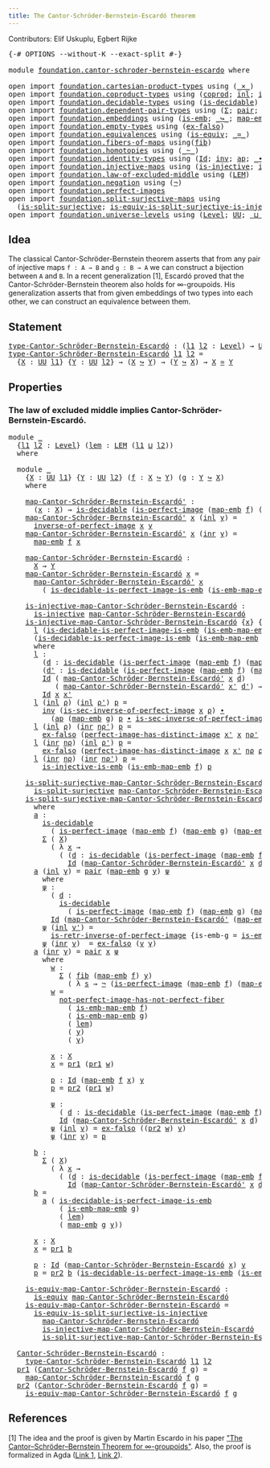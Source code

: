 ```yaml
---
title: The Cantor-Schröder-Bernstein-Escardó theorem
---
```


Contributors: Elif Uskuplu, Egbert Rijke

<pre class="Agda"><a id="113" class="Symbol">{-#</a> <a id="117" class="Keyword">OPTIONS</a> <a id="125" class="Pragma">--without-K</a> <a id="137" class="Pragma">--exact-split</a> <a id="151" class="Symbol">#-}</a>

<a id="156" class="Keyword">module</a> <a id="163" href="foundation.cantor-schroder-bernstein-escardo.html" class="Module">foundation.cantor-schroder-bernstein-escardo</a> <a id="208" class="Keyword">where</a>

<a id="215" class="Keyword">open</a> <a id="220" class="Keyword">import</a> <a id="227" href="foundation.cartesian-product-types.html" class="Module">foundation.cartesian-product-types</a> <a id="262" class="Keyword">using</a> <a id="268" class="Symbol">(</a><a id="269" href="foundation-core.cartesian-product-types.html#577" class="Function Operator">_×_</a><a id="272" class="Symbol">)</a>
<a id="274" class="Keyword">open</a> <a id="279" class="Keyword">import</a> <a id="286" href="foundation.coproduct-types.html" class="Module">foundation.coproduct-types</a> <a id="313" class="Keyword">using</a> <a id="319" class="Symbol">(</a><a id="320" href="foundation.coproduct-types.html#1168" class="Datatype">coprod</a><a id="326" class="Symbol">;</a> <a id="328" href="foundation.coproduct-types.html#1239" class="InductiveConstructor">inl</a><a id="331" class="Symbol">;</a> <a id="333" href="foundation.coproduct-types.html#1262" class="InductiveConstructor">inr</a><a id="336" class="Symbol">;</a> <a id="338" href="foundation.coproduct-types.html#1284" class="Function">ind-coprod</a><a id="348" class="Symbol">)</a>
<a id="350" class="Keyword">open</a> <a id="355" class="Keyword">import</a> <a id="362" href="foundation.decidable-types.html" class="Module">foundation.decidable-types</a> <a id="389" class="Keyword">using</a> <a id="395" class="Symbol">(</a><a id="396" href="foundation.decidable-types.html#1905" class="Function">is-decidable</a><a id="408" class="Symbol">)</a>
<a id="410" class="Keyword">open</a> <a id="415" class="Keyword">import</a> <a id="422" href="foundation.dependent-pair-types.html" class="Module">foundation.dependent-pair-types</a> <a id="454" class="Keyword">using</a> <a id="460" class="Symbol">(</a><a id="461" href="foundation-core.dependent-pair-types.html#502" class="Record">Σ</a><a id="462" class="Symbol">;</a> <a id="464" href="foundation-core.dependent-pair-types.html#575" class="InductiveConstructor">pair</a><a id="468" class="Symbol">;</a> <a id="470" href="foundation-core.dependent-pair-types.html#592" class="Field">pr1</a><a id="473" class="Symbol">;</a> <a id="475" href="foundation-core.dependent-pair-types.html#604" class="Field">pr2</a><a id="478" class="Symbol">)</a>
<a id="480" class="Keyword">open</a> <a id="485" class="Keyword">import</a> <a id="492" href="foundation.embeddings.html" class="Module">foundation.embeddings</a> <a id="514" class="Keyword">using</a> <a id="520" class="Symbol">(</a><a id="521" href="foundation-core.embeddings.html#980" class="Function">is-emb</a><a id="527" class="Symbol">;</a> <a id="529" href="foundation-core.embeddings.html#1062" class="Function Operator">_↪_</a><a id="532" class="Symbol">;</a> <a id="534" href="foundation-core.embeddings.html#1205" class="Function">map-emb</a><a id="541" class="Symbol">;</a> <a id="543" href="foundation-core.embeddings.html#1252" class="Function">is-emb-map-emb</a><a id="557" class="Symbol">)</a>
<a id="559" class="Keyword">open</a> <a id="564" class="Keyword">import</a> <a id="571" href="foundation.empty-types.html" class="Module">foundation.empty-types</a> <a id="594" class="Keyword">using</a> <a id="600" class="Symbol">(</a><a id="601" href="foundation-core.empty-types.html#1147" class="Function">ex-falso</a><a id="609" class="Symbol">)</a>
<a id="611" class="Keyword">open</a> <a id="616" class="Keyword">import</a> <a id="623" href="foundation.equivalences.html" class="Module">foundation.equivalences</a> <a id="647" class="Keyword">using</a> <a id="653" class="Symbol">(</a><a id="654" href="foundation-core.equivalences.html#1542" class="Function">is-equiv</a><a id="662" class="Symbol">;</a> <a id="664" href="foundation-core.equivalences.html#1607" class="Function Operator">_≃_</a><a id="667" class="Symbol">)</a>
<a id="669" class="Keyword">open</a> <a id="674" class="Keyword">import</a> <a id="681" href="foundation.fibers-of-maps.html" class="Module">foundation.fibers-of-maps</a> <a id="707" class="Keyword">using</a><a id="712" class="Symbol">(</a><a id="713" href="foundation-core.fibers-of-maps.html#928" class="Function">fib</a><a id="716" class="Symbol">)</a>
<a id="718" class="Keyword">open</a> <a id="723" class="Keyword">import</a> <a id="730" href="foundation.homotopies.html" class="Module">foundation.homotopies</a> <a id="752" class="Keyword">using</a> <a id="758" class="Symbol">(</a><a id="759" href="foundation-core.homotopies.html#545" class="Function Operator">_~_</a><a id="762" class="Symbol">)</a>
<a id="764" class="Keyword">open</a> <a id="769" class="Keyword">import</a> <a id="776" href="foundation.identity-types.html" class="Module">foundation.identity-types</a> <a id="802" class="Keyword">using</a> <a id="808" class="Symbol">(</a><a id="809" href="foundation-core.identity-types.html#641" class="Datatype">Id</a><a id="811" class="Symbol">;</a> <a id="813" href="foundation-core.identity-types.html#1552" class="Function">inv</a><a id="816" class="Symbol">;</a> <a id="818" href="foundation-core.identity-types.html#2853" class="Function">ap</a><a id="820" class="Symbol">;</a> <a id="822" href="foundation-core.identity-types.html#1239" class="Function Operator">_∙_</a><a id="825" class="Symbol">)</a>
<a id="827" class="Keyword">open</a> <a id="832" class="Keyword">import</a> <a id="839" href="foundation.injective-maps.html" class="Module">foundation.injective-maps</a> <a id="865" class="Keyword">using</a> <a id="871" class="Symbol">(</a><a id="872" href="foundation.injective-maps.html#1295" class="Function">is-injective</a><a id="884" class="Symbol">;</a> <a id="886" href="foundation.injective-maps.html#3649" class="Function">is-injective-is-emb</a><a id="905" class="Symbol">)</a>
<a id="907" class="Keyword">open</a> <a id="912" class="Keyword">import</a> <a id="919" href="foundation.law-of-excluded-middle.html" class="Module">foundation.law-of-excluded-middle</a> <a id="953" class="Keyword">using</a> <a id="959" class="Symbol">(</a><a id="960" href="foundation.law-of-excluded-middle.html#733" class="Function">LEM</a><a id="963" class="Symbol">)</a>
<a id="965" class="Keyword">open</a> <a id="970" class="Keyword">import</a> <a id="977" href="foundation.negation.html" class="Module">foundation.negation</a> <a id="997" class="Keyword">using</a> <a id="1003" class="Symbol">(</a><a id="1004" href="foundation-core.negation.html#452" class="Function">¬</a><a id="1005" class="Symbol">)</a>
<a id="1007" class="Keyword">open</a> <a id="1012" class="Keyword">import</a> <a id="1019" href="foundation.perfect-images.html" class="Module">foundation.perfect-images</a>
<a id="1045" class="Keyword">open</a> <a id="1050" class="Keyword">import</a> <a id="1057" href="foundation.split-surjective-maps.html" class="Module">foundation.split-surjective-maps</a> <a id="1090" class="Keyword">using</a>
  <a id="1098" class="Symbol">(</a><a id="1099" href="foundation.split-surjective-maps.html#969" class="Function">is-split-surjective</a><a id="1118" class="Symbol">;</a> <a id="1120" href="foundation.split-surjective-maps.html#1326" class="Function">is-equiv-is-split-surjective-is-injective</a><a id="1161" class="Symbol">)</a>
<a id="1163" class="Keyword">open</a> <a id="1168" class="Keyword">import</a> <a id="1175" href="foundation.universe-levels.html" class="Module">foundation.universe-levels</a> <a id="1202" class="Keyword">using</a> <a id="1208" class="Symbol">(</a><a id="1209" href="Agda.Primitive.html#597" class="Postulate">Level</a><a id="1214" class="Symbol">;</a> <a id="1216" href="foundation-core.universe-levels.html#222" class="Primitive">UU</a><a id="1218" class="Symbol">;</a> <a id="1220" href="Agda.Primitive.html#810" class="Primitive Operator">_⊔_</a><a id="1223" class="Symbol">;</a> <a id="1225" href="Agda.Primitive.html#780" class="Primitive">lsuc</a><a id="1229" class="Symbol">)</a>
</pre>
## Idea

The classical Cantor-Schröder-Bernstein theorem asserts that from any pair of injective maps `f : A → B` and `g : B → A` we can construct a bijection between `A` and `B`. In a recent generalization [1], Escardó proved that the Cantor-Schröder-Bernstein theorem also holds for ∞-groupoids. His generalization asserts that from given embeddings of two types into each other, we can construct an equivalence between them.

## Statement

<pre class="Agda"><a id="type-Cantor-Schröder-Bernstein-Escardó"></a><a id="1687" href="foundation.cantor-schroder-bernstein-escardo.html#1687" class="Function">type-Cantor-Schröder-Bernstein-Escardó</a> <a id="1726" class="Symbol">:</a> <a id="1728" class="Symbol">(</a><a id="1729" href="foundation.cantor-schroder-bernstein-escardo.html#1729" class="Bound">l1</a> <a id="1732" href="foundation.cantor-schroder-bernstein-escardo.html#1732" class="Bound">l2</a> <a id="1735" class="Symbol">:</a> <a id="1737" href="Agda.Primitive.html#597" class="Postulate">Level</a><a id="1742" class="Symbol">)</a> <a id="1744" class="Symbol">→</a> <a id="1746" href="foundation-core.universe-levels.html#222" class="Primitive">UU</a> <a id="1749" class="Symbol">(</a><a id="1750" href="Agda.Primitive.html#780" class="Primitive">lsuc</a> <a id="1755" class="Symbol">(</a><a id="1756" href="foundation.cantor-schroder-bernstein-escardo.html#1729" class="Bound">l1</a> <a id="1759" href="Agda.Primitive.html#810" class="Primitive Operator">⊔</a> <a id="1761" href="foundation.cantor-schroder-bernstein-escardo.html#1732" class="Bound">l2</a><a id="1763" class="Symbol">))</a>
<a id="1766" href="foundation.cantor-schroder-bernstein-escardo.html#1687" class="Function">type-Cantor-Schröder-Bernstein-Escardó</a> <a id="1805" href="foundation.cantor-schroder-bernstein-escardo.html#1805" class="Bound">l1</a> <a id="1808" href="foundation.cantor-schroder-bernstein-escardo.html#1808" class="Bound">l2</a> <a id="1811" class="Symbol">=</a>
  <a id="1815" class="Symbol">{</a><a id="1816" href="foundation.cantor-schroder-bernstein-escardo.html#1816" class="Bound">X</a> <a id="1818" class="Symbol">:</a> <a id="1820" href="foundation-core.universe-levels.html#222" class="Primitive">UU</a> <a id="1823" href="foundation.cantor-schroder-bernstein-escardo.html#1805" class="Bound">l1</a><a id="1825" class="Symbol">}</a> <a id="1827" class="Symbol">{</a><a id="1828" href="foundation.cantor-schroder-bernstein-escardo.html#1828" class="Bound">Y</a> <a id="1830" class="Symbol">:</a> <a id="1832" href="foundation-core.universe-levels.html#222" class="Primitive">UU</a> <a id="1835" href="foundation.cantor-schroder-bernstein-escardo.html#1808" class="Bound">l2</a><a id="1837" class="Symbol">}</a> <a id="1839" class="Symbol">→</a> <a id="1841" class="Symbol">(</a><a id="1842" href="foundation.cantor-schroder-bernstein-escardo.html#1816" class="Bound">X</a> <a id="1844" href="foundation-core.embeddings.html#1062" class="Function Operator">↪</a> <a id="1846" href="foundation.cantor-schroder-bernstein-escardo.html#1828" class="Bound">Y</a><a id="1847" class="Symbol">)</a> <a id="1849" class="Symbol">→</a> <a id="1851" class="Symbol">(</a><a id="1852" href="foundation.cantor-schroder-bernstein-escardo.html#1828" class="Bound">Y</a> <a id="1854" href="foundation-core.embeddings.html#1062" class="Function Operator">↪</a> <a id="1856" href="foundation.cantor-schroder-bernstein-escardo.html#1816" class="Bound">X</a><a id="1857" class="Symbol">)</a> <a id="1859" class="Symbol">→</a> <a id="1861" href="foundation.cantor-schroder-bernstein-escardo.html#1816" class="Bound">X</a> <a id="1863" href="foundation-core.equivalences.html#1607" class="Function Operator">≃</a> <a id="1865" href="foundation.cantor-schroder-bernstein-escardo.html#1828" class="Bound">Y</a>
</pre>
## Properties

### The law of excluded middle implies Cantor-Schröder-Bernstein-Escardó.

<pre class="Agda"><a id="1970" class="Keyword">module</a> <a id="1977" href="foundation.cantor-schroder-bernstein-escardo.html#1977" class="Module">_</a>
  <a id="1981" class="Symbol">{</a><a id="1982" href="foundation.cantor-schroder-bernstein-escardo.html#1982" class="Bound">l1</a> <a id="1985" href="foundation.cantor-schroder-bernstein-escardo.html#1985" class="Bound">l2</a> <a id="1988" class="Symbol">:</a> <a id="1990" href="Agda.Primitive.html#597" class="Postulate">Level</a><a id="1995" class="Symbol">}</a> <a id="1997" class="Symbol">(</a><a id="1998" href="foundation.cantor-schroder-bernstein-escardo.html#1998" class="Bound">lem</a> <a id="2002" class="Symbol">:</a> <a id="2004" href="foundation.law-of-excluded-middle.html#733" class="Function">LEM</a> <a id="2008" class="Symbol">(</a><a id="2009" href="foundation.cantor-schroder-bernstein-escardo.html#1982" class="Bound">l1</a> <a id="2012" href="Agda.Primitive.html#810" class="Primitive Operator">⊔</a> <a id="2014" href="foundation.cantor-schroder-bernstein-escardo.html#1985" class="Bound">l2</a><a id="2016" class="Symbol">))</a> 
  <a id="2022" class="Keyword">where</a>

  <a id="2031" class="Keyword">module</a> <a id="2038" href="foundation.cantor-schroder-bernstein-escardo.html#2038" class="Module">_</a>
    <a id="2044" class="Symbol">{</a><a id="2045" href="foundation.cantor-schroder-bernstein-escardo.html#2045" class="Bound">X</a> <a id="2047" class="Symbol">:</a> <a id="2049" href="foundation-core.universe-levels.html#222" class="Primitive">UU</a> <a id="2052" href="foundation.cantor-schroder-bernstein-escardo.html#1982" class="Bound">l1</a><a id="2054" class="Symbol">}</a> <a id="2056" class="Symbol">{</a><a id="2057" href="foundation.cantor-schroder-bernstein-escardo.html#2057" class="Bound">Y</a> <a id="2059" class="Symbol">:</a> <a id="2061" href="foundation-core.universe-levels.html#222" class="Primitive">UU</a> <a id="2064" href="foundation.cantor-schroder-bernstein-escardo.html#1985" class="Bound">l2</a><a id="2066" class="Symbol">}</a> <a id="2068" class="Symbol">(</a><a id="2069" href="foundation.cantor-schroder-bernstein-escardo.html#2069" class="Bound">f</a> <a id="2071" class="Symbol">:</a> <a id="2073" href="foundation.cantor-schroder-bernstein-escardo.html#2045" class="Bound">X</a> <a id="2075" href="foundation-core.embeddings.html#1062" class="Function Operator">↪</a> <a id="2077" href="foundation.cantor-schroder-bernstein-escardo.html#2057" class="Bound">Y</a><a id="2078" class="Symbol">)</a> <a id="2080" class="Symbol">(</a><a id="2081" href="foundation.cantor-schroder-bernstein-escardo.html#2081" class="Bound">g</a> <a id="2083" class="Symbol">:</a> <a id="2085" href="foundation.cantor-schroder-bernstein-escardo.html#2057" class="Bound">Y</a> <a id="2087" href="foundation-core.embeddings.html#1062" class="Function Operator">↪</a> <a id="2089" href="foundation.cantor-schroder-bernstein-escardo.html#2045" class="Bound">X</a><a id="2090" class="Symbol">)</a>
    <a id="2096" class="Keyword">where</a>

    <a id="2107" href="foundation.cantor-schroder-bernstein-escardo.html#2107" class="Function">map-Cantor-Schröder-Bernstein-Escardó&#39;</a> <a id="2146" class="Symbol">:</a> 
      <a id="2155" class="Symbol">(</a><a id="2156" href="foundation.cantor-schroder-bernstein-escardo.html#2156" class="Bound">x</a> <a id="2158" class="Symbol">:</a> <a id="2160" href="foundation.cantor-schroder-bernstein-escardo.html#2045" class="Bound">X</a><a id="2161" class="Symbol">)</a> <a id="2163" class="Symbol">→</a> <a id="2165" href="foundation.decidable-types.html#1905" class="Function">is-decidable</a> <a id="2178" class="Symbol">(</a><a id="2179" href="foundation.perfect-images.html#1702" class="Function">is-perfect-image</a> <a id="2196" class="Symbol">(</a><a id="2197" href="foundation-core.embeddings.html#1205" class="Function">map-emb</a> <a id="2205" href="foundation.cantor-schroder-bernstein-escardo.html#2069" class="Bound">f</a><a id="2206" class="Symbol">)</a> <a id="2208" class="Symbol">(</a><a id="2209" href="foundation-core.embeddings.html#1205" class="Function">map-emb</a> <a id="2217" href="foundation.cantor-schroder-bernstein-escardo.html#2081" class="Bound">g</a><a id="2218" class="Symbol">)</a> <a id="2220" href="foundation.cantor-schroder-bernstein-escardo.html#2156" class="Bound">x</a><a id="2221" class="Symbol">)</a> <a id="2223" class="Symbol">→</a> <a id="2225" href="foundation.cantor-schroder-bernstein-escardo.html#2057" class="Bound">Y</a>
    <a id="2231" href="foundation.cantor-schroder-bernstein-escardo.html#2107" class="Function">map-Cantor-Schröder-Bernstein-Escardó&#39;</a> <a id="2270" href="foundation.cantor-schroder-bernstein-escardo.html#2270" class="Bound">x</a> <a id="2272" class="Symbol">(</a><a id="2273" href="foundation.coproduct-types.html#1239" class="InductiveConstructor">inl</a> <a id="2277" href="foundation.cantor-schroder-bernstein-escardo.html#2277" class="Bound">y</a><a id="2278" class="Symbol">)</a> <a id="2280" class="Symbol">=</a>
      <a id="2288" href="foundation.perfect-images.html#3373" class="Function">inverse-of-perfect-image</a> <a id="2313" href="foundation.cantor-schroder-bernstein-escardo.html#2270" class="Bound">x</a> <a id="2315" href="foundation.cantor-schroder-bernstein-escardo.html#2277" class="Bound">y</a>
    <a id="2321" href="foundation.cantor-schroder-bernstein-escardo.html#2107" class="Function">map-Cantor-Schröder-Bernstein-Escardó&#39;</a> <a id="2360" href="foundation.cantor-schroder-bernstein-escardo.html#2360" class="Bound">x</a> <a id="2362" class="Symbol">(</a><a id="2363" href="foundation.coproduct-types.html#1262" class="InductiveConstructor">inr</a> <a id="2367" href="foundation.cantor-schroder-bernstein-escardo.html#2367" class="Bound">y</a><a id="2368" class="Symbol">)</a> <a id="2370" class="Symbol">=</a>
      <a id="2378" href="foundation-core.embeddings.html#1205" class="Function">map-emb</a> <a id="2386" href="foundation.cantor-schroder-bernstein-escardo.html#2069" class="Bound">f</a> <a id="2388" href="foundation.cantor-schroder-bernstein-escardo.html#2360" class="Bound">x</a>

    <a id="2395" href="foundation.cantor-schroder-bernstein-escardo.html#2395" class="Function">map-Cantor-Schröder-Bernstein-Escardó</a> <a id="2433" class="Symbol">:</a>
      <a id="2441" href="foundation.cantor-schroder-bernstein-escardo.html#2045" class="Bound">X</a> <a id="2443" class="Symbol">→</a> <a id="2445" href="foundation.cantor-schroder-bernstein-escardo.html#2057" class="Bound">Y</a>
    <a id="2451" href="foundation.cantor-schroder-bernstein-escardo.html#2395" class="Function">map-Cantor-Schröder-Bernstein-Escardó</a> <a id="2489" href="foundation.cantor-schroder-bernstein-escardo.html#2489" class="Bound">x</a> <a id="2491" class="Symbol">=</a>
      <a id="2499" href="foundation.cantor-schroder-bernstein-escardo.html#2107" class="Function">map-Cantor-Schröder-Bernstein-Escardó&#39;</a> <a id="2538" href="foundation.cantor-schroder-bernstein-escardo.html#2489" class="Bound">x</a>
        <a id="2548" class="Symbol">(</a> <a id="2550" href="foundation.perfect-images.html#2556" class="Function">is-decidable-is-perfect-image-is-emb</a> <a id="2587" class="Symbol">(</a><a id="2588" href="foundation-core.embeddings.html#1252" class="Function">is-emb-map-emb</a> <a id="2603" href="foundation.cantor-schroder-bernstein-escardo.html#2081" class="Bound">g</a><a id="2604" class="Symbol">)</a> <a id="2606" href="foundation.cantor-schroder-bernstein-escardo.html#1998" class="Bound">lem</a> <a id="2610" href="foundation.cantor-schroder-bernstein-escardo.html#2489" class="Bound">x</a><a id="2611" class="Symbol">)</a>

    <a id="2618" href="foundation.cantor-schroder-bernstein-escardo.html#2618" class="Function">is-injective-map-Cantor-Schröder-Bernstein-Escardó</a> <a id="2669" class="Symbol">:</a>
      <a id="2677" href="foundation.injective-maps.html#1295" class="Function">is-injective</a> <a id="2690" href="foundation.cantor-schroder-bernstein-escardo.html#2395" class="Function">map-Cantor-Schröder-Bernstein-Escardó</a>
    <a id="2732" href="foundation.cantor-schroder-bernstein-escardo.html#2618" class="Function">is-injective-map-Cantor-Schröder-Bernstein-Escardó</a> <a id="2783" class="Symbol">{</a><a id="2784" href="foundation.cantor-schroder-bernstein-escardo.html#2784" class="Bound">x</a><a id="2785" class="Symbol">}</a> <a id="2787" class="Symbol">{</a><a id="2788" href="foundation.cantor-schroder-bernstein-escardo.html#2788" class="Bound">x&#39;</a><a id="2790" class="Symbol">}</a> <a id="2792" class="Symbol">=</a>
      <a id="2800" href="foundation.cantor-schroder-bernstein-escardo.html#2955" class="Function">l</a> <a id="2802" class="Symbol">(</a><a id="2803" href="foundation.perfect-images.html#2556" class="Function">is-decidable-is-perfect-image-is-emb</a> <a id="2840" class="Symbol">(</a><a id="2841" href="foundation-core.embeddings.html#1252" class="Function">is-emb-map-emb</a> <a id="2856" href="foundation.cantor-schroder-bernstein-escardo.html#2081" class="Bound">g</a><a id="2857" class="Symbol">)</a> <a id="2859" href="foundation.cantor-schroder-bernstein-escardo.html#1998" class="Bound">lem</a> <a id="2863" href="foundation.cantor-schroder-bernstein-escardo.html#2784" class="Bound">x</a><a id="2864" class="Symbol">)</a>
      <a id="2872" class="Symbol">(</a><a id="2873" href="foundation.perfect-images.html#2556" class="Function">is-decidable-is-perfect-image-is-emb</a> <a id="2910" class="Symbol">(</a><a id="2911" href="foundation-core.embeddings.html#1252" class="Function">is-emb-map-emb</a> <a id="2926" href="foundation.cantor-schroder-bernstein-escardo.html#2081" class="Bound">g</a><a id="2927" class="Symbol">)</a> <a id="2929" href="foundation.cantor-schroder-bernstein-escardo.html#1998" class="Bound">lem</a> <a id="2933" href="foundation.cantor-schroder-bernstein-escardo.html#2788" class="Bound">x&#39;</a><a id="2935" class="Symbol">)</a>
      <a id="2943" class="Keyword">where</a>
      <a id="2955" href="foundation.cantor-schroder-bernstein-escardo.html#2955" class="Function">l</a> <a id="2957" class="Symbol">:</a>
        <a id="2967" class="Symbol">(</a><a id="2968" href="foundation.cantor-schroder-bernstein-escardo.html#2968" class="Bound">d</a> <a id="2970" class="Symbol">:</a> <a id="2972" href="foundation.decidable-types.html#1905" class="Function">is-decidable</a> <a id="2985" class="Symbol">(</a><a id="2986" href="foundation.perfect-images.html#1702" class="Function">is-perfect-image</a> <a id="3003" class="Symbol">(</a><a id="3004" href="foundation-core.embeddings.html#1205" class="Function">map-emb</a> <a id="3012" href="foundation.cantor-schroder-bernstein-escardo.html#2069" class="Bound">f</a><a id="3013" class="Symbol">)</a> <a id="3015" class="Symbol">(</a><a id="3016" href="foundation-core.embeddings.html#1205" class="Function">map-emb</a> <a id="3024" href="foundation.cantor-schroder-bernstein-escardo.html#2081" class="Bound">g</a><a id="3025" class="Symbol">)</a> <a id="3027" href="foundation.cantor-schroder-bernstein-escardo.html#2784" class="Bound">x</a><a id="3028" class="Symbol">))</a>
        <a id="3039" class="Symbol">(</a><a id="3040" href="foundation.cantor-schroder-bernstein-escardo.html#3040" class="Bound">d&#39;</a> <a id="3043" class="Symbol">:</a> <a id="3045" href="foundation.decidable-types.html#1905" class="Function">is-decidable</a> <a id="3058" class="Symbol">(</a><a id="3059" href="foundation.perfect-images.html#1702" class="Function">is-perfect-image</a> <a id="3076" class="Symbol">(</a><a id="3077" href="foundation-core.embeddings.html#1205" class="Function">map-emb</a> <a id="3085" href="foundation.cantor-schroder-bernstein-escardo.html#2069" class="Bound">f</a><a id="3086" class="Symbol">)</a> <a id="3088" class="Symbol">(</a><a id="3089" href="foundation-core.embeddings.html#1205" class="Function">map-emb</a> <a id="3097" href="foundation.cantor-schroder-bernstein-escardo.html#2081" class="Bound">g</a><a id="3098" class="Symbol">)</a> <a id="3100" href="foundation.cantor-schroder-bernstein-escardo.html#2788" class="Bound">x&#39;</a><a id="3102" class="Symbol">))</a> <a id="3105" class="Symbol">→</a>
        <a id="3115" href="foundation-core.identity-types.html#641" class="Datatype">Id</a> <a id="3118" class="Symbol">(</a> <a id="3120" href="foundation.cantor-schroder-bernstein-escardo.html#2107" class="Function">map-Cantor-Schröder-Bernstein-Escardó&#39;</a> <a id="3159" href="foundation.cantor-schroder-bernstein-escardo.html#2784" class="Bound">x</a> <a id="3161" href="foundation.cantor-schroder-bernstein-escardo.html#2968" class="Bound">d</a><a id="3162" class="Symbol">)</a>
           <a id="3175" class="Symbol">(</a> <a id="3177" href="foundation.cantor-schroder-bernstein-escardo.html#2107" class="Function">map-Cantor-Schröder-Bernstein-Escardó&#39;</a> <a id="3216" href="foundation.cantor-schroder-bernstein-escardo.html#2788" class="Bound">x&#39;</a> <a id="3219" href="foundation.cantor-schroder-bernstein-escardo.html#3040" class="Bound">d&#39;</a><a id="3221" class="Symbol">)</a> <a id="3223" class="Symbol">→</a>
        <a id="3233" href="foundation-core.identity-types.html#641" class="Datatype">Id</a> <a id="3236" href="foundation.cantor-schroder-bernstein-escardo.html#2784" class="Bound">x</a> <a id="3238" href="foundation.cantor-schroder-bernstein-escardo.html#2788" class="Bound">x&#39;</a>
      <a id="3247" href="foundation.cantor-schroder-bernstein-escardo.html#2955" class="Function">l</a> <a id="3249" class="Symbol">(</a><a id="3250" href="foundation.coproduct-types.html#1239" class="InductiveConstructor">inl</a> <a id="3254" href="foundation.cantor-schroder-bernstein-escardo.html#3254" class="Bound">ρ</a><a id="3255" class="Symbol">)</a> <a id="3257" class="Symbol">(</a><a id="3258" href="foundation.coproduct-types.html#1239" class="InductiveConstructor">inl</a> <a id="3262" href="foundation.cantor-schroder-bernstein-escardo.html#3262" class="Bound">ρ&#39;</a><a id="3264" class="Symbol">)</a> <a id="3266" href="foundation.cantor-schroder-bernstein-escardo.html#3266" class="Bound">p</a> <a id="3268" class="Symbol">=</a>
        <a id="3278" href="foundation-core.identity-types.html#1552" class="Function">inv</a> <a id="3282" class="Symbol">(</a><a id="3283" href="foundation.perfect-images.html#3517" class="Function">is-sec-inverse-of-perfect-image</a> <a id="3315" href="foundation.cantor-schroder-bernstein-escardo.html#2784" class="Bound">x</a> <a id="3317" href="foundation.cantor-schroder-bernstein-escardo.html#3254" class="Bound">ρ</a><a id="3318" class="Symbol">)</a> <a id="3320" href="foundation-core.identity-types.html#1239" class="Function Operator">∙</a>
          <a id="3332" class="Symbol">(</a><a id="3333" href="foundation-core.identity-types.html#2853" class="Function">ap</a> <a id="3336" class="Symbol">(</a><a id="3337" href="foundation-core.embeddings.html#1205" class="Function">map-emb</a> <a id="3345" href="foundation.cantor-schroder-bernstein-escardo.html#2081" class="Bound">g</a><a id="3346" class="Symbol">)</a> <a id="3348" href="foundation.cantor-schroder-bernstein-escardo.html#3266" class="Bound">p</a> <a id="3350" href="foundation-core.identity-types.html#1239" class="Function Operator">∙</a> <a id="3352" href="foundation.perfect-images.html#3517" class="Function">is-sec-inverse-of-perfect-image</a> <a id="3384" href="foundation.cantor-schroder-bernstein-escardo.html#2788" class="Bound">x&#39;</a> <a id="3387" href="foundation.cantor-schroder-bernstein-escardo.html#3262" class="Bound">ρ&#39;</a><a id="3389" class="Symbol">)</a>
      <a id="3397" href="foundation.cantor-schroder-bernstein-escardo.html#2955" class="Function">l</a> <a id="3399" class="Symbol">(</a><a id="3400" href="foundation.coproduct-types.html#1239" class="InductiveConstructor">inl</a> <a id="3404" href="foundation.cantor-schroder-bernstein-escardo.html#3404" class="Bound">ρ</a><a id="3405" class="Symbol">)</a> <a id="3407" class="Symbol">(</a><a id="3408" href="foundation.coproduct-types.html#1262" class="InductiveConstructor">inr</a> <a id="3412" href="foundation.cantor-schroder-bernstein-escardo.html#3412" class="Bound">nρ&#39;</a><a id="3415" class="Symbol">)</a> <a id="3417" href="foundation.cantor-schroder-bernstein-escardo.html#3417" class="Bound">p</a> <a id="3419" class="Symbol">=</a>
        <a id="3429" href="foundation-core.empty-types.html#1147" class="Function">ex-falso</a> <a id="3438" class="Symbol">(</a><a id="3439" href="foundation.perfect-images.html#4606" class="Function">perfect-image-has-distinct-image</a> <a id="3472" href="foundation.cantor-schroder-bernstein-escardo.html#2788" class="Bound">x&#39;</a> <a id="3475" href="foundation.cantor-schroder-bernstein-escardo.html#2784" class="Bound">x</a> <a id="3477" href="foundation.cantor-schroder-bernstein-escardo.html#3412" class="Bound">nρ&#39;</a> <a id="3481" href="foundation.cantor-schroder-bernstein-escardo.html#3404" class="Bound">ρ</a> <a id="3483" class="Symbol">(</a><a id="3484" href="foundation-core.identity-types.html#1552" class="Function">inv</a> <a id="3488" href="foundation.cantor-schroder-bernstein-escardo.html#3417" class="Bound">p</a><a id="3489" class="Symbol">))</a>
      <a id="3498" href="foundation.cantor-schroder-bernstein-escardo.html#2955" class="Function">l</a> <a id="3500" class="Symbol">(</a><a id="3501" href="foundation.coproduct-types.html#1262" class="InductiveConstructor">inr</a> <a id="3505" href="foundation.cantor-schroder-bernstein-escardo.html#3505" class="Bound">nρ</a><a id="3507" class="Symbol">)</a> <a id="3509" class="Symbol">(</a><a id="3510" href="foundation.coproduct-types.html#1239" class="InductiveConstructor">inl</a> <a id="3514" href="foundation.cantor-schroder-bernstein-escardo.html#3514" class="Bound">ρ&#39;</a><a id="3516" class="Symbol">)</a> <a id="3518" href="foundation.cantor-schroder-bernstein-escardo.html#3518" class="Bound">p</a> <a id="3520" class="Symbol">=</a>
        <a id="3530" href="foundation-core.empty-types.html#1147" class="Function">ex-falso</a> <a id="3539" class="Symbol">(</a><a id="3540" href="foundation.perfect-images.html#4606" class="Function">perfect-image-has-distinct-image</a> <a id="3573" href="foundation.cantor-schroder-bernstein-escardo.html#2784" class="Bound">x</a> <a id="3575" href="foundation.cantor-schroder-bernstein-escardo.html#2788" class="Bound">x&#39;</a> <a id="3578" href="foundation.cantor-schroder-bernstein-escardo.html#3505" class="Bound">nρ</a> <a id="3581" href="foundation.cantor-schroder-bernstein-escardo.html#3514" class="Bound">ρ&#39;</a> <a id="3584" href="foundation.cantor-schroder-bernstein-escardo.html#3518" class="Bound">p</a><a id="3585" class="Symbol">)</a>
      <a id="3593" href="foundation.cantor-schroder-bernstein-escardo.html#2955" class="Function">l</a> <a id="3595" class="Symbol">(</a><a id="3596" href="foundation.coproduct-types.html#1262" class="InductiveConstructor">inr</a> <a id="3600" href="foundation.cantor-schroder-bernstein-escardo.html#3600" class="Bound">nρ</a><a id="3602" class="Symbol">)</a> <a id="3604" class="Symbol">(</a><a id="3605" href="foundation.coproduct-types.html#1262" class="InductiveConstructor">inr</a> <a id="3609" href="foundation.cantor-schroder-bernstein-escardo.html#3609" class="Bound">nρ&#39;</a><a id="3612" class="Symbol">)</a> <a id="3614" href="foundation.cantor-schroder-bernstein-escardo.html#3614" class="Bound">p</a> <a id="3616" class="Symbol">=</a>
        <a id="3626" href="foundation.injective-maps.html#3649" class="Function">is-injective-is-emb</a> <a id="3646" class="Symbol">(</a><a id="3647" href="foundation-core.embeddings.html#1252" class="Function">is-emb-map-emb</a> <a id="3662" href="foundation.cantor-schroder-bernstein-escardo.html#2069" class="Bound">f</a><a id="3663" class="Symbol">)</a> <a id="3665" href="foundation.cantor-schroder-bernstein-escardo.html#3614" class="Bound">p</a>

    <a id="3672" href="foundation.cantor-schroder-bernstein-escardo.html#3672" class="Function">is-split-surjective-map-Cantor-Schröder-Bernstein-Escardó</a> <a id="3730" class="Symbol">:</a>
      <a id="3738" href="foundation.split-surjective-maps.html#969" class="Function">is-split-surjective</a> <a id="3758" href="foundation.cantor-schroder-bernstein-escardo.html#2395" class="Function">map-Cantor-Schröder-Bernstein-Escardó</a>
    <a id="3800" href="foundation.cantor-schroder-bernstein-escardo.html#3672" class="Function">is-split-surjective-map-Cantor-Schröder-Bernstein-Escardó</a> <a id="3858" href="foundation.cantor-schroder-bernstein-escardo.html#3858" class="Bound">y</a> <a id="3860" class="Symbol">=</a> <a id="3862" href="foundation-core.dependent-pair-types.html#575" class="InductiveConstructor">pair</a> <a id="3867" href="foundation.cantor-schroder-bernstein-escardo.html#5571" class="Function">x</a> <a id="3869" href="foundation.cantor-schroder-bernstein-escardo.html#5600" class="Function">p</a>
      <a id="3877" class="Keyword">where</a>
      <a id="3889" href="foundation.cantor-schroder-bernstein-escardo.html#3889" class="Function">a</a> <a id="3891" class="Symbol">:</a>
        <a id="3901" href="foundation.decidable-types.html#1905" class="Function">is-decidable</a>
          <a id="3924" class="Symbol">(</a> <a id="3926" href="foundation.perfect-images.html#1702" class="Function">is-perfect-image</a> <a id="3943" class="Symbol">(</a><a id="3944" href="foundation-core.embeddings.html#1205" class="Function">map-emb</a> <a id="3952" href="foundation.cantor-schroder-bernstein-escardo.html#2069" class="Bound">f</a><a id="3953" class="Symbol">)</a> <a id="3955" class="Symbol">(</a><a id="3956" href="foundation-core.embeddings.html#1205" class="Function">map-emb</a> <a id="3964" href="foundation.cantor-schroder-bernstein-escardo.html#2081" class="Bound">g</a><a id="3965" class="Symbol">)</a> <a id="3967" class="Symbol">(</a><a id="3968" href="foundation-core.embeddings.html#1205" class="Function">map-emb</a> <a id="3976" href="foundation.cantor-schroder-bernstein-escardo.html#2081" class="Bound">g</a> <a id="3978" href="foundation.cantor-schroder-bernstein-escardo.html#3858" class="Bound">y</a><a id="3979" class="Symbol">))</a> <a id="3982" class="Symbol">→</a>
        <a id="3992" href="foundation-core.dependent-pair-types.html#502" class="Record">Σ</a> <a id="3994" class="Symbol">(</a> <a id="3996" href="foundation.cantor-schroder-bernstein-escardo.html#2045" class="Bound">X</a><a id="3997" class="Symbol">)</a>
          <a id="4009" class="Symbol">(</a> <a id="4011" class="Symbol">λ</a> <a id="4013" href="foundation.cantor-schroder-bernstein-escardo.html#4013" class="Bound">x</a> <a id="4015" class="Symbol">→</a>
            <a id="4029" class="Symbol">(</a> <a id="4031" class="Symbol">(</a><a id="4032" href="foundation.cantor-schroder-bernstein-escardo.html#4032" class="Bound">d</a> <a id="4034" class="Symbol">:</a> <a id="4036" href="foundation.decidable-types.html#1905" class="Function">is-decidable</a> <a id="4049" class="Symbol">(</a><a id="4050" href="foundation.perfect-images.html#1702" class="Function">is-perfect-image</a> <a id="4067" class="Symbol">(</a><a id="4068" href="foundation-core.embeddings.html#1205" class="Function">map-emb</a> <a id="4076" href="foundation.cantor-schroder-bernstein-escardo.html#2069" class="Bound">f</a><a id="4077" class="Symbol">)</a> <a id="4079" class="Symbol">(</a><a id="4080" href="foundation-core.embeddings.html#1205" class="Function">map-emb</a> <a id="4088" href="foundation.cantor-schroder-bernstein-escardo.html#2081" class="Bound">g</a><a id="4089" class="Symbol">)</a> <a id="4091" href="foundation.cantor-schroder-bernstein-escardo.html#4013" class="Bound">x</a><a id="4092" class="Symbol">))</a> <a id="4095" class="Symbol">→</a>
              <a id="4111" href="foundation-core.identity-types.html#641" class="Datatype">Id</a> <a id="4114" class="Symbol">(</a><a id="4115" href="foundation.cantor-schroder-bernstein-escardo.html#2107" class="Function">map-Cantor-Schröder-Bernstein-Escardó&#39;</a> <a id="4154" href="foundation.cantor-schroder-bernstein-escardo.html#4013" class="Bound">x</a> <a id="4156" href="foundation.cantor-schroder-bernstein-escardo.html#4032" class="Bound">d</a><a id="4157" class="Symbol">)</a> <a id="4159" href="foundation.cantor-schroder-bernstein-escardo.html#3858" class="Bound">y</a><a id="4160" class="Symbol">))</a>
      <a id="4169" href="foundation.cantor-schroder-bernstein-escardo.html#3889" class="Function">a</a> <a id="4171" class="Symbol">(</a><a id="4172" href="foundation.coproduct-types.html#1239" class="InductiveConstructor">inl</a> <a id="4176" href="foundation.cantor-schroder-bernstein-escardo.html#4176" class="Bound">γ</a><a id="4177" class="Symbol">)</a> <a id="4179" class="Symbol">=</a> <a id="4181" href="foundation-core.dependent-pair-types.html#575" class="InductiveConstructor">pair</a> <a id="4186" class="Symbol">(</a><a id="4187" href="foundation-core.embeddings.html#1205" class="Function">map-emb</a> <a id="4195" href="foundation.cantor-schroder-bernstein-escardo.html#2081" class="Bound">g</a> <a id="4197" href="foundation.cantor-schroder-bernstein-escardo.html#3858" class="Bound">y</a><a id="4198" class="Symbol">)</a> <a id="4200" href="foundation.cantor-schroder-bernstein-escardo.html#4224" class="Function">ψ</a>
        <a id="4210" class="Keyword">where</a>
        <a id="4224" href="foundation.cantor-schroder-bernstein-escardo.html#4224" class="Function">ψ</a> <a id="4226" class="Symbol">:</a>
          <a id="4238" class="Symbol">(</a> <a id="4240" href="foundation.cantor-schroder-bernstein-escardo.html#4240" class="Bound">d</a> <a id="4242" class="Symbol">:</a>
            <a id="4256" href="foundation.decidable-types.html#1905" class="Function">is-decidable</a>
              <a id="4283" class="Symbol">(</a> <a id="4285" href="foundation.perfect-images.html#1702" class="Function">is-perfect-image</a> <a id="4302" class="Symbol">(</a><a id="4303" href="foundation-core.embeddings.html#1205" class="Function">map-emb</a> <a id="4311" href="foundation.cantor-schroder-bernstein-escardo.html#2069" class="Bound">f</a><a id="4312" class="Symbol">)</a> <a id="4314" class="Symbol">(</a><a id="4315" href="foundation-core.embeddings.html#1205" class="Function">map-emb</a> <a id="4323" href="foundation.cantor-schroder-bernstein-escardo.html#2081" class="Bound">g</a><a id="4324" class="Symbol">)</a> <a id="4326" class="Symbol">(</a><a id="4327" href="foundation-core.embeddings.html#1205" class="Function">map-emb</a> <a id="4335" href="foundation.cantor-schroder-bernstein-escardo.html#2081" class="Bound">g</a> <a id="4337" href="foundation.cantor-schroder-bernstein-escardo.html#3858" class="Bound">y</a><a id="4338" class="Symbol">)))</a> <a id="4342" class="Symbol">→</a>
          <a id="4354" href="foundation-core.identity-types.html#641" class="Datatype">Id</a> <a id="4357" class="Symbol">(</a><a id="4358" href="foundation.cantor-schroder-bernstein-escardo.html#2107" class="Function">map-Cantor-Schröder-Bernstein-Escardó&#39;</a> <a id="4397" class="Symbol">(</a><a id="4398" href="foundation-core.embeddings.html#1205" class="Function">map-emb</a> <a id="4406" href="foundation.cantor-schroder-bernstein-escardo.html#2081" class="Bound">g</a> <a id="4408" href="foundation.cantor-schroder-bernstein-escardo.html#3858" class="Bound">y</a><a id="4409" class="Symbol">)</a> <a id="4411" href="foundation.cantor-schroder-bernstein-escardo.html#4240" class="Bound">d</a><a id="4412" class="Symbol">)</a> <a id="4414" href="foundation.cantor-schroder-bernstein-escardo.html#3858" class="Bound">y</a>
        <a id="4424" href="foundation.cantor-schroder-bernstein-escardo.html#4224" class="Function">ψ</a> <a id="4426" class="Symbol">(</a><a id="4427" href="foundation.coproduct-types.html#1239" class="InductiveConstructor">inl</a> <a id="4431" href="foundation.cantor-schroder-bernstein-escardo.html#4431" class="Bound">v&#39;</a><a id="4433" class="Symbol">)</a> <a id="4435" class="Symbol">=</a>
          <a id="4447" href="foundation.perfect-images.html#3839" class="Function">is-retr-inverse-of-perfect-image</a> <a id="4480" class="Symbol">{</a><a id="4481" class="Argument">is-emb-g</a> <a id="4490" class="Symbol">=</a> <a id="4492" href="foundation-core.embeddings.html#1252" class="Function">is-emb-map-emb</a> <a id="4507" href="foundation.cantor-schroder-bernstein-escardo.html#2081" class="Bound">g</a><a id="4508" class="Symbol">}</a> <a id="4510" href="foundation.cantor-schroder-bernstein-escardo.html#3858" class="Bound">y</a> <a id="4512" href="foundation.cantor-schroder-bernstein-escardo.html#4431" class="Bound">v&#39;</a>
        <a id="4523" href="foundation.cantor-schroder-bernstein-escardo.html#4224" class="Function">ψ</a> <a id="4525" class="Symbol">(</a><a id="4526" href="foundation.coproduct-types.html#1262" class="InductiveConstructor">inr</a> <a id="4530" href="foundation.cantor-schroder-bernstein-escardo.html#4530" class="Bound">v</a><a id="4531" class="Symbol">)</a>  <a id="4534" class="Symbol">=</a> <a id="4536" href="foundation-core.empty-types.html#1147" class="Function">ex-falso</a> <a id="4545" class="Symbol">(</a><a id="4546" href="foundation.cantor-schroder-bernstein-escardo.html#4530" class="Bound">v</a> <a id="4548" href="foundation.cantor-schroder-bernstein-escardo.html#4176" class="Bound">γ</a><a id="4549" class="Symbol">)</a>
      <a id="4557" href="foundation.cantor-schroder-bernstein-escardo.html#3889" class="Function">a</a> <a id="4559" class="Symbol">(</a><a id="4560" href="foundation.coproduct-types.html#1262" class="InductiveConstructor">inr</a> <a id="4564" href="foundation.cantor-schroder-bernstein-escardo.html#4564" class="Bound">γ</a><a id="4565" class="Symbol">)</a> <a id="4567" class="Symbol">=</a> <a id="4569" href="foundation-core.dependent-pair-types.html#575" class="InductiveConstructor">pair</a> <a id="4574" href="foundation.cantor-schroder-bernstein-escardo.html#4921" class="Function">x</a> <a id="4576" href="foundation.cantor-schroder-bernstein-escardo.html#5024" class="Function">ψ</a>
        <a id="4586" class="Keyword">where</a>
          <a id="4602" href="foundation.cantor-schroder-bernstein-escardo.html#4602" class="Function">w</a> <a id="4604" class="Symbol">:</a>
            <a id="4618" href="foundation-core.dependent-pair-types.html#502" class="Record">Σ</a> <a id="4620" class="Symbol">(</a> <a id="4622" href="foundation-core.fibers-of-maps.html#928" class="Function">fib</a> <a id="4626" class="Symbol">(</a><a id="4627" href="foundation-core.embeddings.html#1205" class="Function">map-emb</a> <a id="4635" href="foundation.cantor-schroder-bernstein-escardo.html#2069" class="Bound">f</a><a id="4636" class="Symbol">)</a> <a id="4638" href="foundation.cantor-schroder-bernstein-escardo.html#3858" class="Bound">y</a><a id="4639" class="Symbol">)</a>
              <a id="4655" class="Symbol">(</a> <a id="4657" class="Symbol">λ</a> <a id="4659" href="foundation.cantor-schroder-bernstein-escardo.html#4659" class="Bound">s</a> <a id="4661" class="Symbol">→</a> <a id="4663" href="foundation-core.negation.html#452" class="Function">¬</a> <a id="4665" class="Symbol">(</a><a id="4666" href="foundation.perfect-images.html#1702" class="Function">is-perfect-image</a> <a id="4683" class="Symbol">(</a><a id="4684" href="foundation-core.embeddings.html#1205" class="Function">map-emb</a> <a id="4692" href="foundation.cantor-schroder-bernstein-escardo.html#2069" class="Bound">f</a><a id="4693" class="Symbol">)</a> <a id="4695" class="Symbol">(</a><a id="4696" href="foundation-core.embeddings.html#1205" class="Function">map-emb</a> <a id="4704" href="foundation.cantor-schroder-bernstein-escardo.html#2081" class="Bound">g</a><a id="4705" class="Symbol">)</a> <a id="4707" class="Symbol">(</a><a id="4708" href="foundation-core.dependent-pair-types.html#592" class="Field">pr1</a> <a id="4712" href="foundation.cantor-schroder-bernstein-escardo.html#4659" class="Bound">s</a><a id="4713" class="Symbol">)))</a>
          <a id="4727" href="foundation.cantor-schroder-bernstein-escardo.html#4602" class="Function">w</a> <a id="4729" class="Symbol">=</a>
            <a id="4743" href="foundation.perfect-images.html#6472" class="Function">not-perfect-image-has-not-perfect-fiber</a>
              <a id="4797" class="Symbol">(</a> <a id="4799" href="foundation-core.embeddings.html#1252" class="Function">is-emb-map-emb</a> <a id="4814" href="foundation.cantor-schroder-bernstein-escardo.html#2069" class="Bound">f</a><a id="4815" class="Symbol">)</a>
              <a id="4831" class="Symbol">(</a> <a id="4833" href="foundation-core.embeddings.html#1252" class="Function">is-emb-map-emb</a> <a id="4848" href="foundation.cantor-schroder-bernstein-escardo.html#2081" class="Bound">g</a><a id="4849" class="Symbol">)</a>
              <a id="4865" class="Symbol">(</a> <a id="4867" href="foundation.cantor-schroder-bernstein-escardo.html#1998" class="Bound">lem</a><a id="4870" class="Symbol">)</a>
              <a id="4886" class="Symbol">(</a> <a id="4888" href="foundation.cantor-schroder-bernstein-escardo.html#3858" class="Bound">y</a><a id="4889" class="Symbol">)</a>
              <a id="4905" class="Symbol">(</a> <a id="4907" href="foundation.cantor-schroder-bernstein-escardo.html#4564" class="Bound">γ</a><a id="4908" class="Symbol">)</a>

          <a id="4921" href="foundation.cantor-schroder-bernstein-escardo.html#4921" class="Function">x</a> <a id="4923" class="Symbol">:</a> <a id="4925" href="foundation.cantor-schroder-bernstein-escardo.html#2045" class="Bound">X</a>
          <a id="4937" href="foundation.cantor-schroder-bernstein-escardo.html#4921" class="Function">x</a> <a id="4939" class="Symbol">=</a> <a id="4941" href="foundation-core.dependent-pair-types.html#592" class="Field">pr1</a> <a id="4945" class="Symbol">(</a><a id="4946" href="foundation-core.dependent-pair-types.html#592" class="Field">pr1</a> <a id="4950" href="foundation.cantor-schroder-bernstein-escardo.html#4602" class="Function">w</a><a id="4951" class="Symbol">)</a>

          <a id="4964" href="foundation.cantor-schroder-bernstein-escardo.html#4964" class="Function">p</a> <a id="4966" class="Symbol">:</a> <a id="4968" href="foundation-core.identity-types.html#641" class="Datatype">Id</a> <a id="4971" class="Symbol">(</a><a id="4972" href="foundation-core.embeddings.html#1205" class="Function">map-emb</a> <a id="4980" href="foundation.cantor-schroder-bernstein-escardo.html#2069" class="Bound">f</a> <a id="4982" href="foundation.cantor-schroder-bernstein-escardo.html#4921" class="Function">x</a><a id="4983" class="Symbol">)</a> <a id="4985" href="foundation.cantor-schroder-bernstein-escardo.html#3858" class="Bound">y</a>
          <a id="4997" href="foundation.cantor-schroder-bernstein-escardo.html#4964" class="Function">p</a> <a id="4999" class="Symbol">=</a> <a id="5001" href="foundation-core.dependent-pair-types.html#604" class="Field">pr2</a> <a id="5005" class="Symbol">(</a><a id="5006" href="foundation-core.dependent-pair-types.html#592" class="Field">pr1</a> <a id="5010" href="foundation.cantor-schroder-bernstein-escardo.html#4602" class="Function">w</a><a id="5011" class="Symbol">)</a>

          <a id="5024" href="foundation.cantor-schroder-bernstein-escardo.html#5024" class="Function">ψ</a> <a id="5026" class="Symbol">:</a>
            <a id="5040" class="Symbol">(</a> <a id="5042" href="foundation.cantor-schroder-bernstein-escardo.html#5042" class="Bound">d</a> <a id="5044" class="Symbol">:</a> <a id="5046" href="foundation.decidable-types.html#1905" class="Function">is-decidable</a> <a id="5059" class="Symbol">(</a><a id="5060" href="foundation.perfect-images.html#1702" class="Function">is-perfect-image</a> <a id="5077" class="Symbol">(</a><a id="5078" href="foundation-core.embeddings.html#1205" class="Function">map-emb</a> <a id="5086" href="foundation.cantor-schroder-bernstein-escardo.html#2069" class="Bound">f</a><a id="5087" class="Symbol">)</a> <a id="5089" class="Symbol">(</a><a id="5090" href="foundation-core.embeddings.html#1205" class="Function">map-emb</a> <a id="5098" href="foundation.cantor-schroder-bernstein-escardo.html#2081" class="Bound">g</a><a id="5099" class="Symbol">)</a> <a id="5101" href="foundation.cantor-schroder-bernstein-escardo.html#4921" class="Function">x</a><a id="5102" class="Symbol">))</a> <a id="5105" class="Symbol">→</a>
            <a id="5119" href="foundation-core.identity-types.html#641" class="Datatype">Id</a> <a id="5122" class="Symbol">(</a><a id="5123" href="foundation.cantor-schroder-bernstein-escardo.html#2107" class="Function">map-Cantor-Schröder-Bernstein-Escardó&#39;</a> <a id="5162" href="foundation.cantor-schroder-bernstein-escardo.html#4921" class="Function">x</a> <a id="5164" href="foundation.cantor-schroder-bernstein-escardo.html#5042" class="Bound">d</a><a id="5165" class="Symbol">)</a> <a id="5167" href="foundation.cantor-schroder-bernstein-escardo.html#3858" class="Bound">y</a>
          <a id="5179" href="foundation.cantor-schroder-bernstein-escardo.html#5024" class="Function">ψ</a> <a id="5181" class="Symbol">(</a><a id="5182" href="foundation.coproduct-types.html#1239" class="InductiveConstructor">inl</a> <a id="5186" href="foundation.cantor-schroder-bernstein-escardo.html#5186" class="Bound">v</a><a id="5187" class="Symbol">)</a> <a id="5189" class="Symbol">=</a> <a id="5191" href="foundation-core.empty-types.html#1147" class="Function">ex-falso</a> <a id="5200" class="Symbol">((</a><a id="5202" href="foundation-core.dependent-pair-types.html#604" class="Field">pr2</a> <a id="5206" href="foundation.cantor-schroder-bernstein-escardo.html#4602" class="Function">w</a><a id="5207" class="Symbol">)</a> <a id="5209" href="foundation.cantor-schroder-bernstein-escardo.html#5186" class="Bound">v</a><a id="5210" class="Symbol">)</a>
          <a id="5222" href="foundation.cantor-schroder-bernstein-escardo.html#5024" class="Function">ψ</a> <a id="5224" class="Symbol">(</a><a id="5225" href="foundation.coproduct-types.html#1262" class="InductiveConstructor">inr</a> <a id="5229" href="foundation.cantor-schroder-bernstein-escardo.html#5229" class="Bound">v</a><a id="5230" class="Symbol">)</a> <a id="5232" class="Symbol">=</a> <a id="5234" href="foundation.cantor-schroder-bernstein-escardo.html#4964" class="Function">p</a>

      <a id="5243" href="foundation.cantor-schroder-bernstein-escardo.html#5243" class="Function">b</a> <a id="5245" class="Symbol">:</a>
        <a id="5255" href="foundation-core.dependent-pair-types.html#502" class="Record">Σ</a> <a id="5257" class="Symbol">(</a> <a id="5259" href="foundation.cantor-schroder-bernstein-escardo.html#2045" class="Bound">X</a><a id="5260" class="Symbol">)</a>
          <a id="5272" class="Symbol">(</a> <a id="5274" class="Symbol">λ</a> <a id="5276" href="foundation.cantor-schroder-bernstein-escardo.html#5276" class="Bound">x</a> <a id="5278" class="Symbol">→</a>
            <a id="5292" class="Symbol">(</a> <a id="5294" class="Symbol">(</a><a id="5295" href="foundation.cantor-schroder-bernstein-escardo.html#5295" class="Bound">d</a> <a id="5297" class="Symbol">:</a> <a id="5299" href="foundation.decidable-types.html#1905" class="Function">is-decidable</a> <a id="5312" class="Symbol">(</a><a id="5313" href="foundation.perfect-images.html#1702" class="Function">is-perfect-image</a> <a id="5330" class="Symbol">(</a><a id="5331" href="foundation-core.embeddings.html#1205" class="Function">map-emb</a> <a id="5339" href="foundation.cantor-schroder-bernstein-escardo.html#2069" class="Bound">f</a><a id="5340" class="Symbol">)</a> <a id="5342" class="Symbol">(</a><a id="5343" href="foundation-core.embeddings.html#1205" class="Function">map-emb</a> <a id="5351" href="foundation.cantor-schroder-bernstein-escardo.html#2081" class="Bound">g</a><a id="5352" class="Symbol">)</a> <a id="5354" href="foundation.cantor-schroder-bernstein-escardo.html#5276" class="Bound">x</a><a id="5355" class="Symbol">))</a> <a id="5358" class="Symbol">→</a>
              <a id="5374" href="foundation-core.identity-types.html#641" class="Datatype">Id</a> <a id="5377" class="Symbol">(</a><a id="5378" href="foundation.cantor-schroder-bernstein-escardo.html#2107" class="Function">map-Cantor-Schröder-Bernstein-Escardó&#39;</a> <a id="5417" href="foundation.cantor-schroder-bernstein-escardo.html#5276" class="Bound">x</a> <a id="5419" href="foundation.cantor-schroder-bernstein-escardo.html#5295" class="Bound">d</a><a id="5420" class="Symbol">)</a> <a id="5422" href="foundation.cantor-schroder-bernstein-escardo.html#3858" class="Bound">y</a><a id="5423" class="Symbol">))</a>
      <a id="5432" href="foundation.cantor-schroder-bernstein-escardo.html#5243" class="Function">b</a> <a id="5434" class="Symbol">=</a>
        <a id="5444" href="foundation.cantor-schroder-bernstein-escardo.html#3889" class="Function">a</a> <a id="5446" class="Symbol">(</a> <a id="5448" href="foundation.perfect-images.html#2556" class="Function">is-decidable-is-perfect-image-is-emb</a>
            <a id="5497" class="Symbol">(</a> <a id="5499" href="foundation-core.embeddings.html#1252" class="Function">is-emb-map-emb</a> <a id="5514" href="foundation.cantor-schroder-bernstein-escardo.html#2081" class="Bound">g</a><a id="5515" class="Symbol">)</a>
            <a id="5529" class="Symbol">(</a> <a id="5531" href="foundation.cantor-schroder-bernstein-escardo.html#1998" class="Bound">lem</a><a id="5534" class="Symbol">)</a>
            <a id="5548" class="Symbol">(</a> <a id="5550" href="foundation-core.embeddings.html#1205" class="Function">map-emb</a> <a id="5558" href="foundation.cantor-schroder-bernstein-escardo.html#2081" class="Bound">g</a> <a id="5560" href="foundation.cantor-schroder-bernstein-escardo.html#3858" class="Bound">y</a><a id="5561" class="Symbol">))</a>

      <a id="5571" href="foundation.cantor-schroder-bernstein-escardo.html#5571" class="Function">x</a> <a id="5573" class="Symbol">:</a> <a id="5575" href="foundation.cantor-schroder-bernstein-escardo.html#2045" class="Bound">X</a>
      <a id="5583" href="foundation.cantor-schroder-bernstein-escardo.html#5571" class="Function">x</a> <a id="5585" class="Symbol">=</a> <a id="5587" href="foundation-core.dependent-pair-types.html#592" class="Field">pr1</a> <a id="5591" href="foundation.cantor-schroder-bernstein-escardo.html#5243" class="Function">b</a>

      <a id="5600" href="foundation.cantor-schroder-bernstein-escardo.html#5600" class="Function">p</a> <a id="5602" class="Symbol">:</a> <a id="5604" href="foundation-core.identity-types.html#641" class="Datatype">Id</a> <a id="5607" class="Symbol">(</a><a id="5608" href="foundation.cantor-schroder-bernstein-escardo.html#2395" class="Function">map-Cantor-Schröder-Bernstein-Escardó</a> <a id="5646" href="foundation.cantor-schroder-bernstein-escardo.html#5571" class="Function">x</a><a id="5647" class="Symbol">)</a> <a id="5649" href="foundation.cantor-schroder-bernstein-escardo.html#3858" class="Bound">y</a>
      <a id="5657" href="foundation.cantor-schroder-bernstein-escardo.html#5600" class="Function">p</a> <a id="5659" class="Symbol">=</a> <a id="5661" href="foundation-core.dependent-pair-types.html#604" class="Field">pr2</a> <a id="5665" href="foundation.cantor-schroder-bernstein-escardo.html#5243" class="Function">b</a> <a id="5667" class="Symbol">(</a><a id="5668" href="foundation.perfect-images.html#2556" class="Function">is-decidable-is-perfect-image-is-emb</a> <a id="5705" class="Symbol">(</a><a id="5706" href="foundation-core.embeddings.html#1252" class="Function">is-emb-map-emb</a> <a id="5721" href="foundation.cantor-schroder-bernstein-escardo.html#2081" class="Bound">g</a><a id="5722" class="Symbol">)</a> <a id="5724" href="foundation.cantor-schroder-bernstein-escardo.html#1998" class="Bound">lem</a> <a id="5728" href="foundation.cantor-schroder-bernstein-escardo.html#5571" class="Function">x</a><a id="5729" class="Symbol">)</a>

    <a id="5736" href="foundation.cantor-schroder-bernstein-escardo.html#5736" class="Function">is-equiv-map-Cantor-Schröder-Bernstein-Escardó</a> <a id="5783" class="Symbol">:</a>
      <a id="5791" href="foundation-core.equivalences.html#1542" class="Function">is-equiv</a> <a id="5800" href="foundation.cantor-schroder-bernstein-escardo.html#2395" class="Function">map-Cantor-Schröder-Bernstein-Escardó</a>
    <a id="5842" href="foundation.cantor-schroder-bernstein-escardo.html#5736" class="Function">is-equiv-map-Cantor-Schröder-Bernstein-Escardó</a> <a id="5889" class="Symbol">=</a>
      <a id="5897" href="foundation.split-surjective-maps.html#1326" class="Function">is-equiv-is-split-surjective-is-injective</a>
        <a id="5947" href="foundation.cantor-schroder-bernstein-escardo.html#2395" class="Function">map-Cantor-Schröder-Bernstein-Escardó</a>
        <a id="5993" href="foundation.cantor-schroder-bernstein-escardo.html#2618" class="Function">is-injective-map-Cantor-Schröder-Bernstein-Escardó</a>
        <a id="6052" href="foundation.cantor-schroder-bernstein-escardo.html#3672" class="Function">is-split-surjective-map-Cantor-Schröder-Bernstein-Escardó</a>

  <a id="6113" href="foundation.cantor-schroder-bernstein-escardo.html#6113" class="Function">Cantor-Schröder-Bernstein-Escardó</a> <a id="6147" class="Symbol">:</a>
    <a id="6153" href="foundation.cantor-schroder-bernstein-escardo.html#1687" class="Function">type-Cantor-Schröder-Bernstein-Escardó</a> <a id="6192" href="foundation.cantor-schroder-bernstein-escardo.html#1982" class="Bound">l1</a> <a id="6195" href="foundation.cantor-schroder-bernstein-escardo.html#1985" class="Bound">l2</a>
  <a id="6200" href="foundation-core.dependent-pair-types.html#592" class="Field">pr1</a> <a id="6204" class="Symbol">(</a><a id="6205" href="foundation.cantor-schroder-bernstein-escardo.html#6113" class="Function">Cantor-Schröder-Bernstein-Escardó</a> <a id="6239" href="foundation.cantor-schroder-bernstein-escardo.html#6239" class="Bound">f</a> <a id="6241" href="foundation.cantor-schroder-bernstein-escardo.html#6241" class="Bound">g</a><a id="6242" class="Symbol">)</a> <a id="6244" class="Symbol">=</a>
    <a id="6250" href="foundation.cantor-schroder-bernstein-escardo.html#2395" class="Function">map-Cantor-Schröder-Bernstein-Escardó</a> <a id="6288" href="foundation.cantor-schroder-bernstein-escardo.html#6239" class="Bound">f</a> <a id="6290" href="foundation.cantor-schroder-bernstein-escardo.html#6241" class="Bound">g</a>
  <a id="6294" href="foundation-core.dependent-pair-types.html#604" class="Field">pr2</a> <a id="6298" class="Symbol">(</a><a id="6299" href="foundation.cantor-schroder-bernstein-escardo.html#6113" class="Function">Cantor-Schröder-Bernstein-Escardó</a> <a id="6333" href="foundation.cantor-schroder-bernstein-escardo.html#6333" class="Bound">f</a> <a id="6335" href="foundation.cantor-schroder-bernstein-escardo.html#6335" class="Bound">g</a><a id="6336" class="Symbol">)</a> <a id="6338" class="Symbol">=</a>
    <a id="6344" href="foundation.cantor-schroder-bernstein-escardo.html#5736" class="Function">is-equiv-map-Cantor-Schröder-Bernstein-Escardó</a> <a id="6391" href="foundation.cantor-schroder-bernstein-escardo.html#6333" class="Bound">f</a> <a id="6393" href="foundation.cantor-schroder-bernstein-escardo.html#6335" class="Bound">g</a>
</pre>
## References

[1] The idea and the proof is given by Martin Escardo in his paper ["The Cantor–Schröder–Bernstein Theorem for ∞-groupoids"](https://doi.org/10.1007/s40062-021-00284-6). Also, the proof is formalized in Agda ([Link 1](https://www.cs.bham.ac.uk/~mhe/TypeTopology/CantorSchroederBernstein.html), [Link 2](https://github.com/martinescardo/TypeTopology)). 
